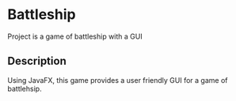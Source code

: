 # Battleship

Project is a game of battleship with a GUI

## Description

Using JavaFX, this game provides a user friendly GUI for a game of battlehsip.
